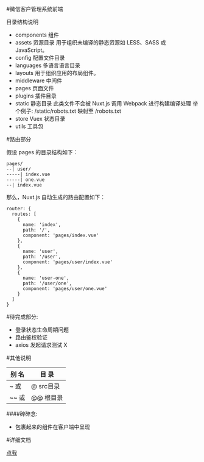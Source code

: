 #微信客户管理系统前端

目录结构说明

- components 组件
- assets  资源目录 
  用于组织未编译的静态资源如 LESS、SASS 或 JavaScript。
- config  配置文件目录
- languages 多语言语言目录
- layouts  用于组织应用的布局组件。 
- middleware  中间件
- pages 页面文件
- plugins 插件目录
- static 静态目录 此类文件不会被 Nuxt.js 调用 Webpack 进行构建编译处理
  举个例子: /static/robots.txt 映射至 /robots.txt
- store Vuex 状态目录
- utils 工具包

#路由部分

假设 pages 的目录结构如下：
```
pages/
--| user/
-----| index.vue
-----| one.vue
--| index.vue
```
那么，Nuxt.js 自动生成的路由配置如下：
```
router: {
  routes: [
    {
      name: 'index',
      path: '/',
      component: 'pages/index.vue'
    },
    {
      name: 'user',
      path: '/user',
      component: 'pages/user/index.vue'
    },
    {
      name: 'user-one',
      path: '/user/one',
      component: 'pages/user/one.vue'
    }
  ]
}
```
#待完成部分:

- 登录状态生命周期问题
- 路由鉴权验证
- axios 发起请求测试 X

#其他说明

|别 名 | 目  录|
|------|-------|
|~ 或 |@	src目录|
|~~ 或 |@@	根目录|

####碎碎念:

- <no-ssr >包裹起来的组件在客户端中呈现


#详细文档

[点我](https://zh.nuxtjs.org/guide/async-data)
